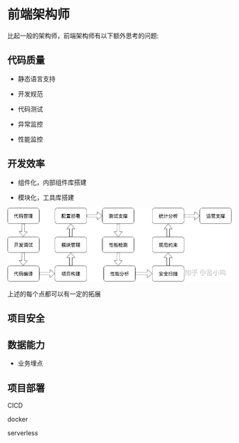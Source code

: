 # 前端架构师

比起一般的架构师，前端架构师有以下额外思考的问题:


## 代码质量

* 静态语言支持

* 开发规范

* 代码测试  

* 异常监控

* 性能监控

## 开发效率

* 组件化，内部组件库搭建

* 模块化，工具库搭建

![](./架构.jpg)

上述的每个点都可以有一定的拓展

## 项目安全

## 数据能力

* 业务埋点

## 项目部署

CICD

docker

serverless

